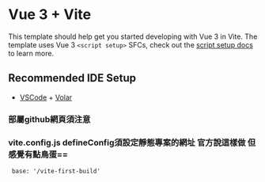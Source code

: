 # Vue 3 + Vite

This template should help get you started developing with Vue 3 in Vite. The template uses Vue 3 `<script setup>` SFCs, check out the [script setup docs](https://v3.vuejs.org/api/sfc-script-setup.html#sfc-script-setup) to learn more.

## Recommended IDE Setup

- [VSCode](https://code.visualstudio.com/) + [Volar](https://marketplace.visualstudio.com/items?itemName=johnsoncodehk.volar)




### 部屬github網頁須注意

### vite.config.js defineConfig須設定靜態專案的網址 官方說這樣做 但感覺有點鳥蛋==
```
 base: '/vite-first-build'
```
